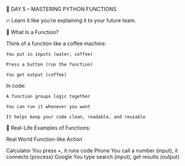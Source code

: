 🧠 DAY 5 – MASTERING PYTHON FUNCTIONS

🔥 Learn it like you're explaining it to your future team.

🔹 What Is a Function?

Think of a function like a coffee machine:

    You put in inputs (water, coffee)

    Press a button (run the function)

    You get output (coffee)

In code:

    A function groups logic together

    You can run it whenever you want

    It helps keep your code clean, readable, and reusable

🎯 Real-Life Examples of Functions:

Real World Function-like Action

Calculator You press +, it runs code
Phone You call a number (input), it connects (process)
Google You type search (input), get results (output)
